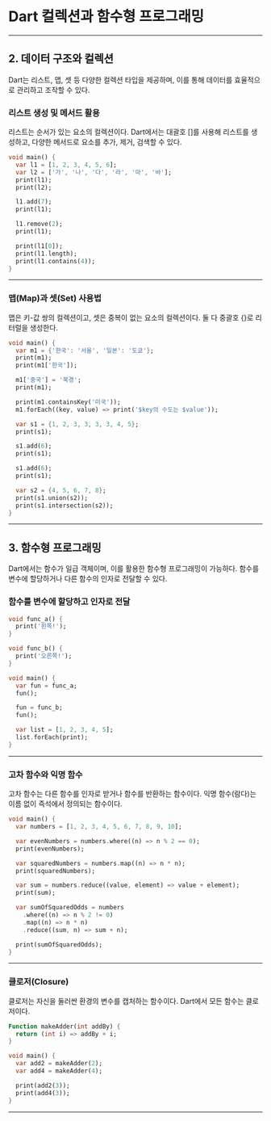 # Dart 컬렉션과 함수형 프로그래밍

---


## 2. 데이터 구조와 컬렉션

Dart는 리스트, 맵, 셋 등 다양한 컬렉션 타입을 제공하며, 이를 통해 데이터를 효율적으로 관리하고 조작할 수 있다.

### 리스트 생성 및 메서드 활용

리스트는 순서가 있는 요소의 컬렉션이다. Dart에서는 대괄호 []를 사용해 리스트를 생성하고, 다양한 메서드로 요소를 추가, 제거, 검색할 수 있다.

```dart
void main() {
  var l1 = [1, 2, 3, 4, 5, 6];
  var l2 = ['가', '나', '다', '라', '마', '바'];
  print(l1);
  print(l2);

  l1.add(7);
  print(l1);

  l1.remove(2);
  print(l1);

  print(l1[0]);
  print(l1.length);
  print(l1.contains(4));
}
```

---

### 맵(Map)과 셋(Set) 사용법

맵은 키-값 쌍의 컬렉션이고, 셋은 중복이 없는 요소의 컬렉션이다. 둘 다 중괄호 {}로 리터럴을 생성한다.

```dart
void main() {
  var m1 = {'한국': '서울', '일본': '도쿄'};
  print(m1);
  print(m1['한국']);

  m1['중국'] = '북경';
  print(m1);

  print(m1.containsKey('미국'));
  m1.forEach((key, value) => print('$key의 수도는 $value'));

  var s1 = {1, 2, 3, 3, 3, 3, 4, 5};
  print(s1);

  s1.add(6);
  print(s1);

  s1.add(6);
  print(s1);

  var s2 = {4, 5, 6, 7, 8};
  print(s1.union(s2));
  print(s1.intersection(s2));
}
```

---

## 3. 함수형 프로그래밍

Dart에서는 함수가 일급 객체이며, 이를 활용한 함수형 프로그래밍이 가능하다. 함수를 변수에 할당하거나 다른 함수의 인자로 전달할 수 있다.

### 함수를 변수에 할당하고 인자로 전달

```dart
void func_a() {
  print('왼쪽!');
}

void func_b() {
  print('오른쪽!');
}

void main() {
  var fun = func_a;
  fun();

  fun = func_b;
  fun();

  var list = [1, 2, 3, 4, 5];
  list.forEach(print);
}
```

---

### 고차 함수와 익명 함수

고차 함수는 다른 함수를 인자로 받거나 함수를 반환하는 함수이다. 익명 함수(람다)는 이름 없이 즉석에서 정의되는 함수이다.

```dart
void main() {
  var numbers = [1, 2, 3, 4, 5, 6, 7, 8, 9, 10];

  var evenNumbers = numbers.where((n) => n % 2 == 0);
  print(evenNumbers);

  var squaredNumbers = numbers.map((n) => n * n);
  print(squaredNumbers);

  var sum = numbers.reduce((value, element) => value + element);
  print(sum);

  var sumOfSquaredOdds = numbers
    .where((n) => n % 2 != 0)
    .map((n) => n * n)
    .reduce((sum, n) => sum + n);

  print(sumOfSquaredOdds);
}
```

---

### 클로저(Closure)

클로저는 자신을 둘러싼 환경의 변수를 캡처하는 함수이다. Dart에서 모든 함수는 클로저이다.

```dart
Function makeAdder(int addBy) {
  return (int i) => addBy + i;
}

void main() {
  var add2 = makeAdder(2);
  var add4 = makeAdder(4);

  print(add2(3));
  print(add4(3));
}
```

---
